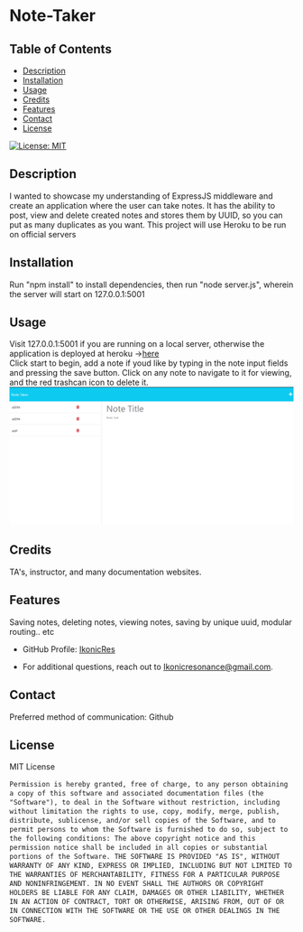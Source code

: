 # Note-Taker

## Table of Contents
 - [Description](#description)
 - [Installation](#installation)
 - [Usage](#usage)
 - [Credits](#credits)
 - [Features](#features)
 - [Contact](#contact)
 - [License](#license)


[![License: MIT](https://img.shields.io/badge/License-MIT-yellow.svg)](https://opensource.org/licenses/MIT)

## Description
I wanted to showcase my understanding of ExpressJS middleware and create an application where the user can take notes. It has the ability to post, view and delete created notes and stores them by UUID, so you can put as many duplicates as you want. This project will use Heroku to be run on official servers

## Installation
Run "npm install" to install dependencies, then run "node server.js", wherein the server will start on 127.0.0.1:5001

## Usage
Visit 127.0.0.1:5001 if you are running on a local server, otherwise the application is deployed at heroku ->[here](https://you-noted-a64d6c755938.herokuapp.com/)  
 Click start to begin, add a note if youd like by typing in the note input fields and pressing the save button. Click on any note to navigate to it for viewing, and the red trashcan icon to delete it.
    ![Note Taker Preview](./public/assets/images/Preview.png)

## Credits
TA's, instructor, and many documentation websites.

## Features
Saving notes, deleting notes, viewing notes, saving by unique uuid, modular routing.. etc


- GitHub Profile: [IkonicRes](https://github.com/IkonicRes)

- For additional questions, reach out to Ikonicresonance@gmail.com.

## Contact

Preferred method of communication: Github



## License

MIT License

    Permission is hereby granted, free of charge, to any person obtaining a copy of this software and associated documentation files (the "Software"), to deal in the Software without restriction, including without limitation the rights to use, copy, modify, merge, publish, distribute, sublicense, and/or sell copies of the Software, and to permit persons to whom the Software is furnished to do so, subject to the following conditions: The above copyright notice and this permission notice shall be included in all copies or substantial portions of the Software. THE SOFTWARE IS PROVIDED "AS IS", WITHOUT WARRANTY OF ANY KIND, EXPRESS OR IMPLIED, INCLUDING BUT NOT LIMITED TO THE WARRANTIES OF MERCHANTABILITY, FITNESS FOR A PARTICULAR PURPOSE AND NONINFRINGEMENT. IN NO EVENT SHALL THE AUTHORS OR COPYRIGHT HOLDERS BE LIABLE FOR ANY CLAIM, DAMAGES OR OTHER LIABILITY, WHETHER IN AN ACTION OF CONTRACT, TORT OR OTHERWISE, ARISING FROM, OUT OF OR IN CONNECTION WITH THE SOFTWARE OR THE USE OR OTHER DEALINGS IN THE SOFTWARE.

